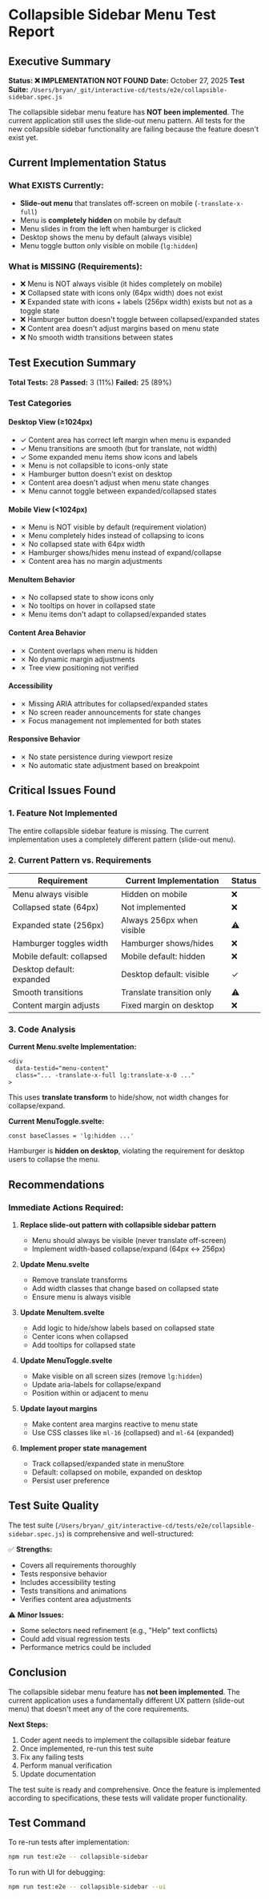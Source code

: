 # Collapsible Sidebar Menu Test Report

## Executive Summary

**Status: ❌ IMPLEMENTATION NOT FOUND**
**Date:** October 27, 2025
**Test Suite:** `/Users/bryan/_git/interactive-cd/tests/e2e/collapsible-sidebar.spec.js`

The collapsible sidebar menu feature has **NOT been implemented**. The current application still uses the slide-out menu pattern. All tests for the new collapsible sidebar functionality are failing because the feature doesn't exist yet.

## Current Implementation Status

### What EXISTS Currently:

- **Slide-out menu** that translates off-screen on mobile (`-translate-x-full`)
- Menu is **completely hidden** on mobile by default
- Menu slides in from the left when hamburger is clicked
- Desktop shows the menu by default (always visible)
- Menu toggle button only visible on mobile (`lg:hidden`)

### What is MISSING (Requirements):

- ❌ Menu is NOT always visible (it hides completely on mobile)
- ❌ Collapsed state with icons only (64px width) does not exist
- ❌ Expanded state with icons + labels (256px width) exists but not as a toggle state
- ❌ Hamburger button doesn't toggle between collapsed/expanded states
- ❌ Content area doesn't adjust margins based on menu state
- ❌ No smooth width transitions between states

## Test Execution Summary

**Total Tests:** 28
**Passed:** 3 (11%)
**Failed:** 25 (89%)

### Test Categories

#### Desktop View (≥1024px)

- ✓ Content area has correct left margin when menu is expanded
- ✓ Menu transitions are smooth (but for translate, not width)
- ✓ Some expanded menu items show icons and labels
- ✗ Menu is not collapsible to icons-only state
- ✗ Hamburger button doesn't exist on desktop
- ✗ Content area doesn't adjust when menu state changes
- ✗ Menu cannot toggle between expanded/collapsed states

#### Mobile View (<1024px)

- ✗ Menu is NOT visible by default (requirement violation)
- ✗ Menu completely hides instead of collapsing to icons
- ✗ No collapsed state with 64px width
- ✗ Hamburger shows/hides menu instead of expand/collapse
- ✗ Content area has no margin adjustments

#### MenuItem Behavior

- ✗ No collapsed state to show icons only
- ✗ No tooltips on hover in collapsed state
- ✗ Menu items don't adapt to collapsed/expanded states

#### Content Area Behavior

- ✗ Content overlaps when menu is hidden
- ✗ No dynamic margin adjustments
- ✗ Tree view positioning not verified

#### Accessibility

- ✗ Missing ARIA attributes for collapsed/expanded states
- ✗ No screen reader announcements for state changes
- ✗ Focus management not implemented for both states

#### Responsive Behavior

- ✗ No state persistence during viewport resize
- ✗ No automatic state adjustment based on breakpoint

## Critical Issues Found

### 1. **Feature Not Implemented**

The entire collapsible sidebar feature is missing. The current implementation uses a completely different pattern (slide-out menu).

### 2. **Current Pattern vs. Requirements**

| Requirement               | Current Implementation    | Status |
| ------------------------- | ------------------------- | ------ |
| Menu always visible       | Hidden on mobile          | ❌     |
| Collapsed state (64px)    | Not implemented           | ❌     |
| Expanded state (256px)    | Always 256px when visible | ⚠️     |
| Hamburger toggles width   | Hamburger shows/hides     | ❌     |
| Mobile default: collapsed | Mobile default: hidden    | ❌     |
| Desktop default: expanded | Desktop default: visible  | ✓      |
| Smooth transitions        | Translate transition only | ⚠️     |
| Content margin adjusts    | Fixed margin on desktop   | ❌     |

### 3. **Code Analysis**

**Current Menu.svelte Implementation:**

```svelte
<div
  data-testid="menu-content"
  class="... -translate-x-full lg:translate-x-0 ..."
>
```

This uses **translate transform** to hide/show, not width changes for collapse/expand.

**Current MenuToggle.svelte:**

```svelte
const baseClasses = 'lg:hidden ...'
```

Hamburger is **hidden on desktop**, violating the requirement for desktop users to collapse the menu.

## Recommendations

### Immediate Actions Required:

1. **Replace slide-out pattern with collapsible sidebar pattern**
   - Menu should always be visible (never translate off-screen)
   - Implement width-based collapse/expand (64px ↔ 256px)

2. **Update Menu.svelte**
   - Remove translate transforms
   - Add width classes that change based on collapsed state
   - Ensure menu is always visible

3. **Update MenuItem.svelte**
   - Add logic to hide/show labels based on collapsed state
   - Center icons when collapsed
   - Add tooltips for collapsed state

4. **Update MenuToggle.svelte**
   - Make visible on all screen sizes (remove `lg:hidden`)
   - Update aria-labels for collapse/expand
   - Position within or adjacent to menu

5. **Update layout margins**
   - Make content area margins reactive to menu state
   - Use CSS classes like `ml-16` (collapsed) and `ml-64` (expanded)

6. **Implement proper state management**
   - Track collapsed/expanded state in menuStore
   - Default: collapsed on mobile, expanded on desktop
   - Persist user preference

## Test Suite Quality

The test suite (`/Users/bryan/_git/interactive-cd/tests/e2e/collapsible-sidebar.spec.js`) is comprehensive and well-structured:

✅ **Strengths:**

- Covers all requirements thoroughly
- Tests responsive behavior
- Includes accessibility testing
- Tests transitions and animations
- Verifies content area adjustments

⚠️ **Minor Issues:**

- Some selectors need refinement (e.g., "Help" text conflicts)
- Could add visual regression tests
- Performance metrics could be included

## Conclusion

The collapsible sidebar menu feature has **not been implemented**. The current application uses a fundamentally different UX pattern (slide-out menu) that doesn't meet any of the core requirements.

**Next Steps:**

1. Coder agent needs to implement the collapsible sidebar feature
2. Once implemented, re-run this test suite
3. Fix any failing tests
4. Perform manual verification
5. Update documentation

The test suite is ready and comprehensive. Once the feature is implemented according to specifications, these tests will validate proper functionality.

## Test Command

To re-run tests after implementation:

```bash
npm run test:e2e -- collapsible-sidebar
```

To run with UI for debugging:

```bash
npm run test:e2e -- collapsible-sidebar --ui
```
